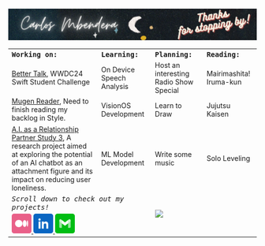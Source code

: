 <a href="https://Github.com/carlosmbe"><img src="https://raw.githubusercontent.com/carlosmbe/carlosmbe/master/Assets/Banner.png" alt="Link to Twitter (@aheze0)"></a>

<table>
<tr>
<td colspan="2">
<strong><samp>Working on:</samp></strong>
</td>
<td colspan="2">
<strong><samp>Learning:</samp></strong>
</td>
<td colspan="2">
<strong><samp>Planning:</samp></strong>
</td>
<td colspan="2">
<strong><samp>Reading:</samp></strong>
</td>
</tr>

<tr>
<td colspan="2">
<a href="https://github.com/carlosmbe/Better-Talk.swiftpm">Better Talk</a>, WWDC24 Swift Student Challenge
</td>
<td colspan="2">
On Device Speech Analysis
</td>
<td colspan="2">
Host an interesting Radio Show Special
</td>
<td colspan="2">
Mairimashita! Iruma-kun
</td>
</tr>

<tr>
<td colspan="2">
<a href="https://github.com/carlosmbe/Mugen_Reader_V2">Mugen Reader</a>, Need to finish reading my backlog in Style.
</td>
<td colspan="2">
VisionOS Development
</td>
<td colspan="2">
Learn to Draw
</td>
<td colspan="2">
Jujutsu Kaisen
</td>
</tr>

<tr>
<td colspan="2">
<a href="https://github.com/carlosmbe/AFStudy3">A.I. as a Relationship Partner Study 3</a>, A research project aimed at exploring the potential of an AI chatbot as an attachment figure and its impact on reducing user loneliness.
</td>
<td colspan="2">
ML Model Development
</td>
<td colspan="2">
Write some music
</td>
<td colspan="2">
Solo Leveling
</td>
</tr>

<tr>
<td colspan="4">
<em><samp>Scroll down to check out my projects!</samp></em>
</td>

  
<td colspan="4" rowspan="2">
<a href="https://github-readme-stats.vercel.app/api/top-langs/?username=carlosmbe&layout=compact&hide_border=true&title_color=FF5600&theme=tokyonigh">
<img src="https://github-readme-stats.vercel.app/api/top-langs/?username=carlosmbe&layout=compact&hide_border=true&title_color=FF5600&theme=tokyonight">
</a>
</td>

</tr>

<tr>
<td colspan="3">
  
  <a href="https://carlosmbe.medium.com">
<img src="https://raw.githubusercontent.com/carlosmbe/carlosmbe/main/Assets/Medium.svg" width="40">
    
<a href="https://www.linkedin.com/in/carlos-mbendera-9376aa264/">
<img src="https://raw.githubusercontent.com/carlosmbe/carlosmbe/main/Assets/LinkedIn.svg" width="40">
  
<a href="mailto:carlosmbendera@ku.edu">
<img src="https://raw.githubusercontent.com/carlosmbe/carlosmbe/main/Assets/Email.svg" width="40">
  
</a>
</td>

</tr>

</table>

